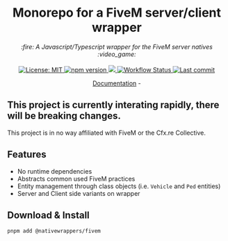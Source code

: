 <h1 align="center">Monorepo for a FiveM server/client wrapper</h1>

<p align="center">
	<i>:fire: A Javascript/Typescript wrapper for the FiveM server natives :video_game:</i>
	<br>
	<br>
	<a href="https://github.com/nativewrappers/fivem/blob/master/LICENSE">
		<img src="https://img.shields.io/badge/License-MIT-blue.svg?style=flat" alt="License: MIT">
	</a>
	<a href="https://www.npmjs.com/package/nativewrappers/fivem">
		<img src="https://img.shields.io/npm/v/nativewrappers/fivem?style=flat" alt="npm version">
	</a>
	<a href="https://www.npmjs.com/package/nativewrappers/fivem">
		<img src="https://img.shields.io/npm/dm/nativewrappers/fivem?style=flat">
	</a>
	<a href="https://github.com/nativewrappers/fivem/actions/workflows/config.yml">
		<img src="https://github.com/nativewrappers/fivem/actions/workflows/config.yml/badge.svg" alt="Workflow Status">
	</a>
	<a href="https://github.com/nativewrappers/fivem/commits/master">
		<img src="https://img.shields.io/github/last-commit/nativewrappers/fivem.svg?style=flat" alt="Last commit">
	</a>
</p>

<p align="center">
	<a href="https://fivemjs-server.avarian.dev/">Documentation</a>
	-
	<!-- <a href="https://forum.fivem.net/t/fivem-js-v1-3-2-javascript-typescript-wrapper-now-with-menu-class-nativeui/268640">Forum</a> -->
</p>

## This project is currently interating rapidly, there will be breaking changes.

This project is in no way affiliated with FiveM or the Cfx.re Collective.

## Features
- No runtime dependencies
- Abstracts common used FiveM practices
- Entity management through class objects (i.e. `Vehicle` and `Ped` entities)
- Server and Client side variants on wrapper

## Download & Install

`pnpm add @nativewrappers/fivem`
